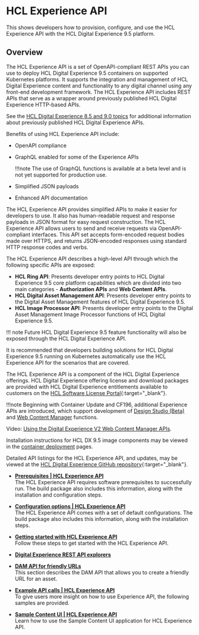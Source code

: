 # HCL Experience API

This shows developers how to provision, configure, and use the HCL Experience API with the HCL Digital Experience 9.5 platform.

## Overview

The HCL Experience API is a set of OpenAPI-compliant REST APIs you can use to deploy HCL Digital Experience 9.5 containers on supported Kubernetes platforms. It supports the integration and management of HCL Digital Experience content and functionality to any digital channel using any front-end development framework. The HCL Experience API includes REST APIs that serve as a wrapper around previously published HCL Digital Experience HTTP-based APIs.

See the [HCL Digital Experience 8.5 and 9.0 topics](../index.md) for additional information about previously published HCL Digital Experience APIs.

Benefits of using HCL Experience API include:

-   OpenAPI compliance
-   GraphQL enabled for some of the Experience APIs

    !!!note
        The use of GraphQL functions is available at a beta level and is not yet supported for production use.

-   Simplified JSON payloads
-   Enhanced API documentation

The HCL Experience API provides simplified APIs to make it easier for developers to use. It also has human-readable request and response payloads in JSON format for easy request construction. The HCL Experience API allows users to send and receive requests via OpenAPI-compliant interfaces. This API set accepts form-encoded request bodies made over HTTPS, and returns JSON-encoded responses using standard HTTP response codes and verbs.

The HCL Experience API describes a high-level API through which the following specific APIs are exposed:

-   **HCL Ring API**: Presents developer entry points to HCL Digital Experience 9.5 core platform capabilities which are divided into two main categories - **Authorization APIs** and **Web Content APIs**.
-   **HCL Digital Asset Management API**: Presents developer entry points to the Digital Asset Management features of HCL Digital Experience 9.5.
-   **HCL Image Processor API**: Presents developer entry points to the Digital Asset Management Image Processor functions of HCL Digital Experience 9.5.

!!! note
    Future HCL Digital Experience 9.5 feature functionality will also be exposed through the HCL Digital Experience API.

It is recommended that developers building solutions for HCL Digital Experience 9.5 running on Kubernetes automatically use the HCL Experience API for the scenarios that are covered.

The HCL Experience API is a component of the HCL Digital Experience offerings. HCL Digital Experience offering license and download packages are provided with HCL Digital Experience entitlements available to customers on the [HCL Software License Portal](https://www.hcltech.com/software/support/release){:target="_blank"}.

!!!note
    Beginning with Container Update and CF196, additional Experience APIs are introduced, which support development of [Design Studio (Beta)](../../../manage_content/design_studio/index.md) and [Web Content Manager](../../../manage_content/wcm/index.md) functions.

Video: [Using the Digital Experience V2 Web Content Manager APIs](https://www.youtube.com/watch?v=7N4yVJUjqOo&list=PLEjl4yzB6ckH2QJw886wkwqmSotdCLxdf&index=6).

Installation instructions for HCL DX 9.5 image components may be viewed in the [container deployment](../../../deployment/index.md) pages.

Detailed API listings for the HCL Experience API, and updates, may be viewed at the [HCL Digital Experience GitHub repository](https://github.com/hcl-dx/experience-api-documentation){:target="_blank"}.

-   **[Prerequisites \| HCL Experience API](./openapi_prerequisites.md)**  
The HCL Experience API requires software prerequisites to successfully run. The build package also includes this information, along with the installation and configuration steps.
-   **[Configuration options \| HCL Experience API](./openapi_configuration_options.md)**  
The HCL Experience API comes with a set of default configurations. The build package also includes this information, along with the installation steps.
-   **[Getting started with HCL Experience API](./getting_started_ringapi_docker_.md)**  
Follow these steps to get started with the HCL Experience API.
-   **[Digital Experience REST API explorers](./api_explorers.md)**  

-   **[DAM API for friendly URLs](./dam_friendly_urls.md)**  
This section describes the DAM API that allows you to create a friendly URL for an asset.
-   **[Example API calls \| HCL Experience API](./openapi_example_API_calls.md)**  
To give users more insight on how to use Experience API, the following samples are provided.
-   **[Sample Content UI \| HCL Experience API](./sample_content_ui/index.md)**  
Learn how to use the Sample Content UI application for HCL Experience API.


<!-- **Related information**  


[API explorers](../dev/api_explorers.md) -->

